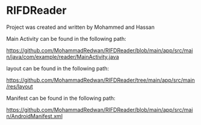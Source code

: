 # RIFDReader


Project was created and written by Mohammed and Hassan

Main Activity can be found in the following path:

https://github.com/MohammadRedwan/RIFDReader/blob/main/app/src/main/java/com/example/reader/MainActivity.java

layout can be found in the following path:

https://github.com/MohammadRedwan/RIFDReader/tree/main/app/src/main/res/layout

Manifest can be found in the following path:

https://github.com/MohammadRedwan/RIFDReader/blob/main/app/src/main/AndroidManifest.xml

